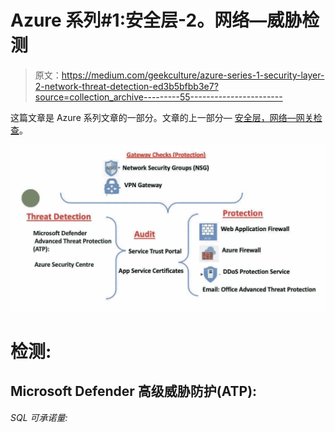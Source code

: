 # Azure 系列#1:安全层-2。网络—威胁检测

> 原文：<https://medium.com/geekculture/azure-series-1-security-layer-2-network-threat-detection-ed3b5bfbb3e7?source=collection_archive---------55----------------------->

这篇文章是 Azure 系列文章的一部分。文章的上一部分— [安全层，网络—网关检查](https://luxananda.medium.com/azure-series-1-security-layer-2-network-gateway-checks-f01f50db8bc0)。

![](img/9bfbeb650915bb333e280b2befbf07f5.png)

# 检测:

## Microsoft Defender 高级威胁防护(ATP):

*SQL 可承诺量:*